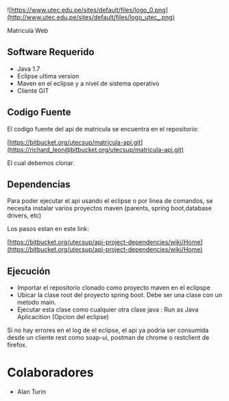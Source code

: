 ![https://www.utec.edu.pe/sites/default/files/logo_0.png](http://www.utec.edu.pe/sites/default/files/logo_utec_.png)

Matricula Web

## Software Requerido

- Java 1.7
- Eclipse ultima version
- Maven en el eclipse y a nivel de sistema operativo
- Cliente GIT

## Codigo Fuente

El codigo fuente del api de matricula se encuentra en el repositorio:

[https://bitbucket.org/utecsup/matricula-api.git](https://richard_leon@bitbucket.org/utecsup/matricula-api.git)

El cual debemos clonar.

## Dependencias

Para poder ejecutar el api usando el eclipse o por linea de comandos, se necesita instalar varios proyectos maven  (parents, spring boot,database drivers, etc)

Los pasos estan en este link:

[https://bitbucket.org/utecsup/api-project-dependencies/wiki/Home](https://bitbucket.org/utecsup/api-project-dependencies/wiki/Home)


## Ejecución

- Importar el repositorio clonado como proyecto maven en el eclipspe
- Ubicar la clase root del proyecto spring boot. Debe ser una clase con un metodo main.
- Ejecutar esta clase como cualquier otra clase java : Run as Java Aplicacition (Opcion del eclipse)

Si no hay errores en el log de el eclipse, el api ya podria ser consumida desde un cliente rest como soap-ui, postman de chrome o restclient de firefox.

# Colaboradores
*  Alan Turin
